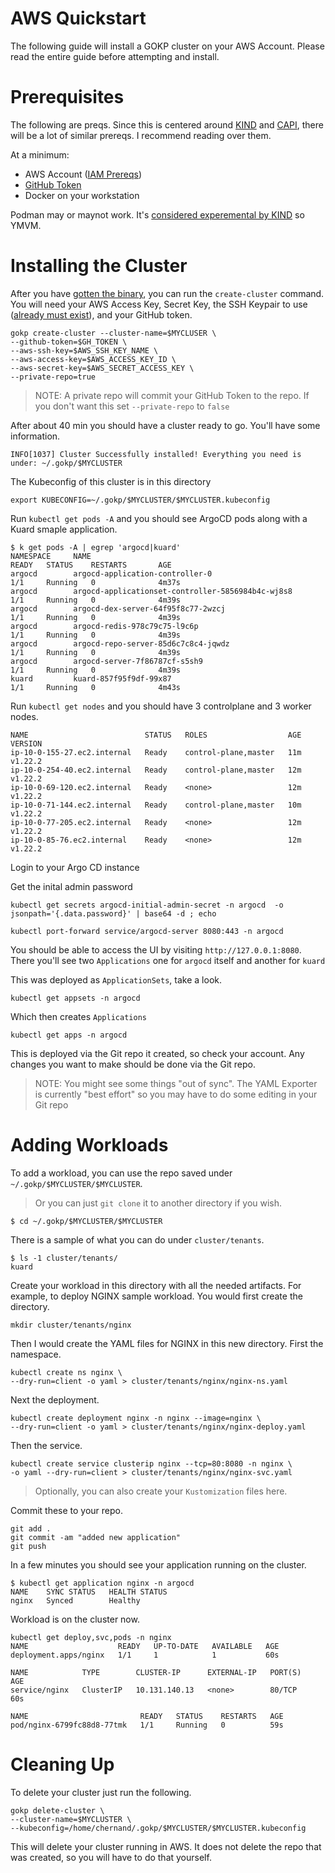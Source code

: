 # AWS Quickstart

The following guide will install a GOKP cluster on your AWS Account.
Please read the entire guide before attempting and install.

# Prerequisites

The following are preqs. Since this is centered around [KIND](https://kind.sigs.k8s.io/) and [CAPI](https://cluster-api.sigs.k8s.io/), there will be a lot of similar prereqs. I recommend reading over them.

At a minimum:
* AWS Account ([IAM Prereqs](https://cluster-api-aws.sigs.k8s.io/topics/iam-permissions.html#ec2-provisioned-kubernetes-clusters))
* [GitHub Token](github-token.md)
* Docker on your workstation

Podman may or maynot work. It's [considered experemental by KIND](https://kind.sigs.k8s.io/docs/user/rootless/#creating-a-kind-cluster-with-rootless-podman) so YMVM.

# Installing the Cluster

After you have [gotten the binary](../README.md#getting-the-binary), you can run the `create-cluster` command. You will need your AWS Access Key, Secret Key, the SSH Keypair to use ([already must exist](https://awscli.amazonaws.com/v2/documentation/api/latest/reference/ec2/import-key-pair.html)), and your GitHub token.

```shell
gokp create-cluster --cluster-name=$MYCLUSER \
--github-token=$GH_TOKEN \
--aws-ssh-key=$AWS_SSH_KEY_NAME \
--aws-access-key=$AWS_ACCESS_KEY_ID \
--aws-secret-key=$AWS_SECRET_ACCESS_KEY \
--private-repo=true
```

> NOTE: A private repo will commit your GitHub Token to the repo. If you don't want this set `--private-repo` to `false`

After about 40 min you should have a cluster ready to go. You'll have some information.

```shell
INFO[1037] Cluster Successfully installed! Everything you need is under: ~/.gokp/$MYCLUSTER
```

The Kubeconfig of this cluster is in this directory

```shell
export KUBECONFIG=~/.gokp/$MYCLUSTER/$MYCLUSTER.kubeconfig
```

Run `kubectl get pods -A` and you should see ArgoCD pods along with a Kuard smaple application.

```
$ k get pods -A | egrep 'argocd|kuard'
NAMESPACE     NAME                                                  READY   STATUS    RESTARTS       AGE
argocd        argocd-application-controller-0                       1/1     Running   0              4m37s
argocd        argocd-applicationset-controller-5856984b4c-wj8s8     1/1     Running   0              4m39s
argocd        argocd-dex-server-64f95f8c77-2wzcj                    1/1     Running   0              4m39s
argocd        argocd-redis-978c79c75-l9c6p                          1/1     Running   0              4m39s
argocd        argocd-repo-server-85d6c7c8c4-jqwdz                   1/1     Running   0              4m39s
argocd        argocd-server-7f86787cf-s5sh9                         1/1     Running   0              4m39s
kuard         kuard-857f95f9df-99x87                                1/1     Running   0              4m43s
```

Run `kubectl get nodes` and you should have 3 controlplane and 3 worker nodes.

```
NAME                          STATUS   ROLES                  AGE   VERSION
ip-10-0-155-27.ec2.internal   Ready    control-plane,master   11m   v1.22.2
ip-10-0-254-40.ec2.internal   Ready    control-plane,master   12m   v1.22.2
ip-10-0-69-120.ec2.internal   Ready    <none>                 12m   v1.22.2
ip-10-0-71-144.ec2.internal   Ready    control-plane,master   10m   v1.22.2
ip-10-0-77-205.ec2.internal   Ready    <none>                 12m   v1.22.2
ip-10-0-85-76.ec2.internal    Ready    <none>                 12m   v1.22.2
```

Login to your Argo CD instance

Get the inital admin password

```shell
kubectl get secrets argocd-initial-admin-secret -n argocd  -o jsonpath='{.data.password}' | base64 -d ; echo
```

```shell
kubectl port-forward service/argocd-server 8080:443 -n argocd
```

You should be able to access the UI by visiting `http://127.0.0.1:8080`. There you'll see two `Applications` one for `argocd` itself and another for `kuard`

This was deployed as `ApplicationSets`, take a look.

```shell
kubectl get appsets -n argocd
```

Which then creates `Applications`

```shell
kubectl get apps -n argocd
```

This is deployed via the Git repo it created, so check your account. Any changes you want to make should be done via the Git repo.

> NOTE: You might see some things "out of sync". The YAML Exporter is currently "best effort" so you may have to do some editing in your Git repo

# Adding Workloads

To add a workload, you can use the repo saved under `~/.gokp/$MYCLUSTER/$MYCLUSTER`. 

> Or you can just `git clone` it to another directory if you wish.

```
$ cd ~/.gokp/$MYCLUSTER/$MYCLUSTER
```

There is a sample of what you can do under `cluster/tenants`.

```shell
$ ls -1 cluster/tenants/
kuard
```

Create your workload in this directory with all the needed artifacts.
For example, to deploy NGINX sample workload. You would first create
the directory.

```shell
mkdir cluster/tenants/nginx
```

Then I would create the YAML files for NGINX in this new directory. First the namespace.

```shell
kubectl create ns nginx \
--dry-run=client -o yaml > cluster/tenants/nginx/nginx-ns.yaml
```

Next the deployment.

```shell
kubectl create deployment nginx -n nginx --image=nginx \
--dry-run=client -o yaml > cluster/tenants/nginx/nginx-deploy.yaml
```

Then the service.

```shell
kubectl create service clusterip nginx --tcp=80:8080 -n nginx \
-o yaml --dry-run=client > cluster/tenants/nginx/nginx-svc.yaml
```

> Optionally, you can also create your `Kustomization` files here.

Commit these to your repo.

```shell
git add .
git commit -am "added new application"
git push
```

In a few minutes you should see your application running on the cluster.

```shell
$ kubectl get application nginx -n argocd
NAME    SYNC STATUS   HEALTH STATUS
nginx   Synced        Healthy
```

Workload is on the cluster now.

```shell
kubectl get deploy,svc,pods -n nginx
NAME                    READY   UP-TO-DATE   AVAILABLE   AGE
deployment.apps/nginx   1/1     1            1           60s

NAME            TYPE        CLUSTER-IP      EXTERNAL-IP   PORT(S)   AGE
service/nginx   ClusterIP   10.131.140.13   <none>        80/TCP    60s

NAME                         READY   STATUS    RESTARTS   AGE
pod/nginx-6799fc88d8-77tmk   1/1     Running   0          59s
```

# Cleaning Up

To delete your cluster just run the following.

```shell
gokp delete-cluster \
--cluster-name=$MYCLUSTER \
--kubeconfig=/home/chernand/.gokp/$MYCLUSTER/$MYCLUSTER.kubeconfig
```

This will delete your cluster running in AWS. It does not delete the repo that was created, so you will have to do that yourself.
